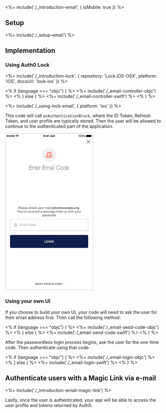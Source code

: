 <%= include('./_introduction-email', { isMobile: true }) %>

## Setup

<%= include('./_setup-email') %>

## Implementation

### Using Auth0 Lock

<%= include('./_introduction-lock', { repository: 'Lock.iOS-OSX', platform: 'iOS', docsUrl: 'lock-ios' }) %>

<div>
<% if (language === "objc") { %>
<%= include('./_email-controller-objc') %>
<% } else { %>
<%= include('./_email-controller-swift') %>
<% } %>
</div>

<%= include('./_using-lock-email', { platform: 'ios' }) %>

This code will call `onAuthenticationBlock`, where the ID Token, Refresh Token, and user profile are typically stored. Then the user will be allowed to continue to the authenticated part of the application.

![](/media/articles/connections/passwordless/passwordless-email-enter-code-ios.png)

### Using your own UI

If you choose to build your own UI, your code will need to ask the user for their email address first. Then call the following method:

<div>
<% if (language === "objc") { %>
<%= include('./_email-send-code-objc') %>
<% } else { %>
<%= include('./_email-send-code-swift') %>
<% } %>
</div>

After the passwordless login process begins, ask the user for the one-time code. Then authenticate using that code:

<div>
<% if (language === "objc") { %>
<%= include('./_email-login-objc') %>
<% } else { %>
<%= include('./_email-login-swift') %>
<% } %>
</div>

## Authenticate users with a Magic Link via e-mail

<%= include('./_introduction-email-magic-link') %>

Lastly, once the user is authenticated, your app will be able to access the user profile and tokens returned by Auth0.
